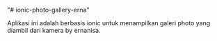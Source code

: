 "# ionic-photo-gallery-erna" 

Aplikasi ini adalah berbasis ionic untuk menampilkan galeri photo yang diambil dari kamera by ernanisa.
